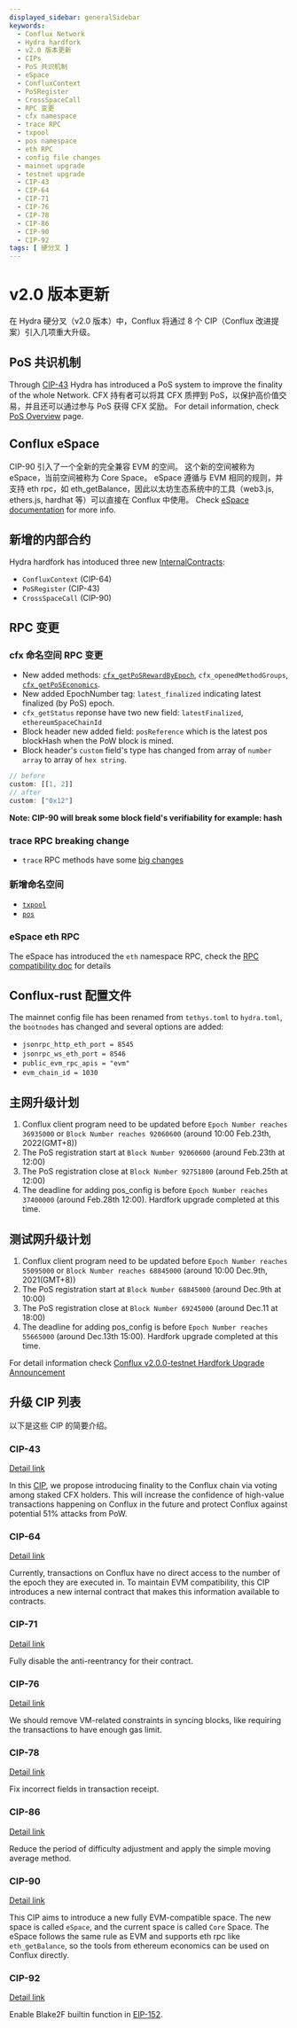 ```yaml
---
displayed_sidebar: generalSidebar
keywords:
  - Conflux Network
  - Hydra hardfork
  - v2.0 版本更新
  - CIPs
  - PoS 共识机制
  - eSpace
  - ConfluxContext
  - PoSRegister
  - CrossSpaceCall
  - RPC 变更
  - cfx namespace
  - trace RPC
  - txpool
  - pos namespace
  - eth RPC
  - config file changes
  - mainnet upgrade
  - testnet upgrade
  - CIP-43
  - CIP-64
  - CIP-71
  - CIP-76
  - CIP-78
  - CIP-86
  - CIP-90
  - CIP-92
tags: [ 硬分叉 ]
---
```


# v2.0 版本更新

在 Hydra 硬分叉（v2.0 版本）中，Conflux 将通过 8 个 CIP（Conflux 改进提案）引入几项重大升级。

## PoS 共识机制

Through [CIP-43](https://github.com/Conflux-Chain/CIPs/blob/master/CIPs/cip-43.md) Hydra has introduced a PoS system to improve the finality of the whole Network. CFX 持有者可以将其 CFX 质押到 PoS，以保护高价值交易，并且还可以通过参与 PoS 获得 CFX 奖励。 For detail information, check [PoS Overview](../conflux-basics/consensus-mechanisms/proof-of-stake/pos_overview.md) page.

## Conflux eSpace

CIP-90 引入了一个全新的完全兼容 EVM 的空间。 这个新的空间被称为 eSpace，当前空间被称为 Core Space。 eSpace 遵循与 EVM 相同的规则，并支持 eth rpc，如 eth_getBalance，因此以太坊生态系统中的工具（web3.js, ethers.js, hardhat 等）可以直接在 Conflux 中使用。 Check [eSpace documentation](../../espace/Overview.md) for more info.

## 新增的内部合约

Hydra hardfork has intoduced three new [InternalContracts](../../core/core-space-basics/internal-contracts/internal-contracts.mdx):

- `ConfluxContext` (CIP-64)
- `PoSRegister` (CIP-43)
- `CrossSpaceCall` (CIP-90)

## RPC 变更

### cfx 命名空间 RPC 变更

- New added methods: [`cfx_getPoSRewardByEpoch`](../../core/build/json-rpc/cfx-namespace.md#cfx_getposrewardbyepoch), `cfx_openedMethodGroups`, [`cfx_getPoSEconomics`](../../core/build/json-rpc/cfx-namespace.md#cfx_getposeconomics).
- New added EpochNumber tag: `latest_finalized` indicating latest finalized (by PoS) epoch.
- `cfx_getStatus` reponse have two new field: `latestFinalized`, `ethereumSpaceChainId`
- Block header new added field: `posReference` which is the latest pos blockHash when the PoW block is mined.
- Block header's `custom` field's type has changed from array of `number array` to array of `hex string`.

```js
// before
custom: [[1, 2]]
// after 
custom: ["0x12"]
```

**Note: CIP-90 will break some block field's verifiability for example: hash**

### trace RPC breaking change

- `trace` RPC methods have some [big changes](../../core/build/json-rpc/trace-namespace.md#v20-trace-breaking-change)

### 新增命名空间

- [`txpool`](../../core/build/json-rpc/txpool-namespace.md)
- [`pos`](../../core/build/json-rpc/pos-namespace.md)

### eSpace eth RPC

The eSpace has introduced the `eth` namespace RPC, check the [RPC compatibility doc](../../espace/build/jsonrpc-compatibility.md) for details

## Conflux-rust 配置文件

The mainnet config file has been renamed from `tethys.toml` to `hydra.toml`, the `bootnodes` has changed and several options are added:

- `jsonrpc_http_eth_port = 8545`
- `jsonrpc_ws_eth_port = 8546`
- `public_evm_rpc_apis = "evm"`
- `evm_chain_id = 1030`

## 主网升级计划

1. Conflux client program need to be updated before `Epoch Number reaches 36935000` or `Block Number reaches 92060600` (around 10:00 Feb.23th, 2022(GMT+8))
2. The PoS registration start at `Block Number 92060600` (around Feb.23th at 12:00)
3. The PoS registration close at `Block Number 92751800` (around Feb.25th at 12:00)
4. The deadline for adding pos_config is before `Epoch Number reaches 37400000` (around Feb.28th 12:00). Hardfork upgrade completed at this time.

## 测试网升级计划

1. Conflux client program need to be updated before `Epoch Number reaches 55095000` or `Block Number reaches 68845000` (around 10:00 Dec.9th, 2021(GMT+8))
2. The PoS registration start at `Block Number 68845000` (around Dec.9th at 10:00)
3. The PoS registration close at `Block Number 69245000` (around Dec.11 at 18:00)
4. The deadline for adding pos_config is before `Epoch Number reaches 55665000` (around Dec.13th 15:00). Hardfork upgrade completed at this time.

For detail information check [Conflux v2.0.0-testnet Hardfork Upgrade Announcement](https://forum.conflux.fun/t/conflux-v2-0-0-testnet-hardfork-upgrade-announcement/12556)

## 升级 CIP 列表

以下是这些 CIP 的简要介绍。

### CIP-43

[Detail link](https://github.com/Conflux-Chain/CIPs/blob/master/CIPs/cip-43.md)

In this [CIP](https://github.com/Conflux-Chain/CIPs/blob/master/CIPs/cip-43.md), we propose introducing finality to the Conflux chain via voting among staked CFX holders. This will increase the confidence of high-value transactions happening on Conflux in the future and protect Conflux against potential 51% attacks from PoW.

### CIP-64

[Detail link](https://github.com/Conflux-Chain/CIPs/blob/master/CIPs/cip-64.md)

Currently, transactions on Conflux have no direct access to the number of the epoch they are executed in. To maintain EVM compatibility, this CIP introduces a new internal contract that makes this information available to contracts.

### CIP-71

[Detail link](https://github.com/Conflux-Chain/CIPs/blob/master/CIPs/cip-71.md)

Fully disable the anti-reentrancy for their contract.

### CIP-76

[Detail link](https://github.com/Conflux-Chain/CIPs/blob/master/CIPs/cip-76.md)

We should remove VM-related constraints in syncing blocks, like requiring the transactions to have enough gas limit.

### CIP-78

[Detail link](https://github.com/Conflux-Chain/CIPs/blob/master/CIPs/cip-78.md)

Fix incorrect fields in transaction receipt.

### CIP-86

[Detail link](https://github.com/Conflux-Chain/CIPs/blob/master/CIPs/cip-86.md)

Reduce the period of difficulty adjustment and apply the simple moving average method.

### CIP-90

[Detail link](https://github.com/Conflux-Chain/CIPs/blob/master/CIPs/cip-90.md)

This CIP aims to introduce a new fully EVM-compatible space. The new space is called `eSpace`, and the current space is called `Core` Space. The eSpace follows the same rule as EVM and supports eth rpc like `eth_getBalance`, so the tools from ethereum economics can be used on Conflux directly.

### CIP-92

[Detail link](https://github.com/Conflux-Chain/CIPs/blob/master/CIPs/cip-92.md)

Enable Blake2F builtin function in [EIP-152](https://github.com/ethereum/EIPs/blob/master/EIPS/eip-152.md).
